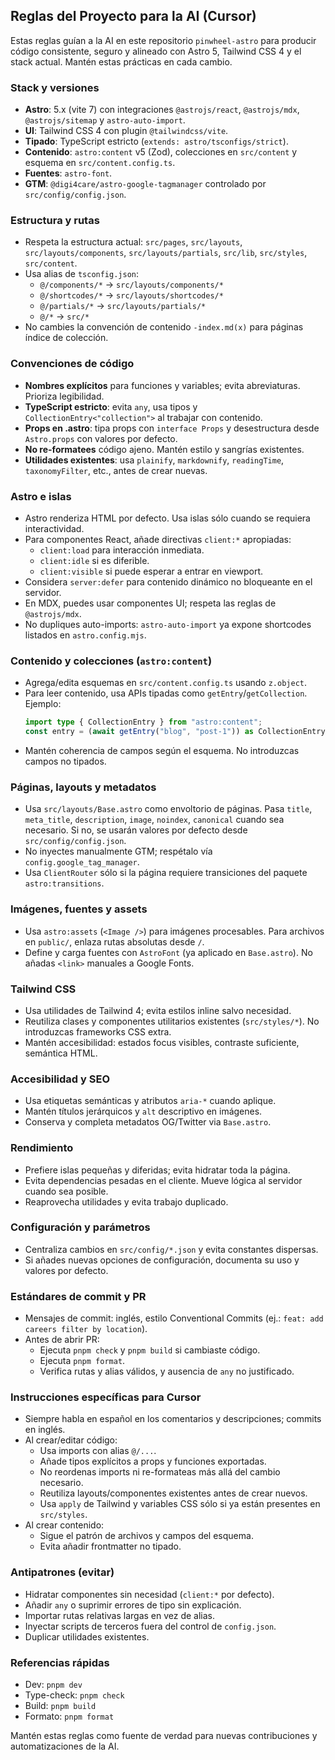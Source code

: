 ## Reglas del Proyecto para la AI (Cursor)

Estas reglas guían a la AI en este repositorio `pinwheel-astro` para producir código consistente, seguro y alineado con Astro 5, Tailwind CSS 4 y el stack actual. Mantén estas prácticas en cada cambio.

### Stack y versiones
- **Astro**: 5.x (vite 7) con integraciones `@astrojs/react`, `@astrojs/mdx`, `@astrojs/sitemap` y `astro-auto-import`.
- **UI**: Tailwind CSS 4 con plugin `@tailwindcss/vite`.
- **Tipado**: TypeScript estricto (`extends: astro/tsconfigs/strict`).
- **Contenido**: `astro:content` v5 (Zod), colecciones en `src/content` y esquema en `src/content.config.ts`.
- **Fuentes**: `astro-font`.
- **GTM**: `@digi4care/astro-google-tagmanager` controlado por `src/config/config.json`.

### Estructura y rutas
- Respeta la estructura actual: `src/pages`, `src/layouts`, `src/layouts/components`, `src/layouts/partials`, `src/lib`, `src/styles`, `src/content`.
- Usa alias de `tsconfig.json`:
  - `@/components/*` → `src/layouts/components/*`
  - `@/shortcodes/*` → `src/layouts/shortcodes/*`
  - `@/partials/*` → `src/layouts/partials/*`
  - `@/*` → `src/*`
- No cambies la convención de contenido `-index.md(x)` para páginas índice de colección.

### Convenciones de código
- **Nombres explícitos** para funciones y variables; evita abreviaturas. Prioriza legibilidad.
- **TypeScript estricto**: evita `any`, usa tipos y `CollectionEntry<"collection">` al trabajar con contenido.
- **Props en .astro**: tipa props con `interface Props` y desestructura desde `Astro.props` con valores por defecto.
- **No re-formatees** código ajeno. Mantén estilo y sangrías existentes.
- **Utilidades existentes**: usa `plainify`, `markdownify`, `readingTime`, `taxonomyFilter`, etc., antes de crear nuevas.

### Astro e islas
- Astro renderiza HTML por defecto. Usa islas sólo cuando se requiera interactividad.
- Para componentes React, añade directivas `client:*` apropiadas:
  - `client:load` para interacción inmediata.
  - `client:idle` si es diferible.
  - `client:visible` si puede esperar a entrar en viewport.
- Considera `server:defer` para contenido dinámico no bloqueante en el servidor.
- En MDX, puedes usar componentes UI; respeta las reglas de `@astrojs/mdx`.
- No dupliques auto-imports: `astro-auto-import` ya expone shortcodes listados en `astro.config.mjs`.

### Contenido y colecciones (`astro:content`)
- Agrega/edita esquemas en `src/content.config.ts` usando `z.object`.
- Para leer contenido, usa APIs tipadas como `getEntry`/`getCollection`. Ejemplo:
  ```ts
  import type { CollectionEntry } from "astro:content";
  const entry = (await getEntry("blog", "post-1")) as CollectionEntry<"blog">;
  ```
- Mantén coherencia de campos según el esquema. No introduzcas campos no tipados.

### Páginas, layouts y metadatos
- Usa `src/layouts/Base.astro` como envoltorio de páginas. Pasa `title`, `meta_title`, `description`, `image`, `noindex`, `canonical` cuando sea necesario. Si no, se usarán valores por defecto desde `src/config/config.json`.
- No inyectes manualmente GTM; respétalo vía `config.google_tag_manager`.
- Usa `ClientRouter` sólo si la página requiere transiciones del paquete `astro:transitions`.

### Imágenes, fuentes y assets
- Usa `astro:assets` (`<Image />`) para imágenes procesables. Para archivos en `public/`, enlaza rutas absolutas desde `/`.
- Define y carga fuentes con `AstroFont` (ya aplicado en `Base.astro`). No añadas `<link>` manuales a Google Fonts.

### Tailwind CSS
- Usa utilidades de Tailwind 4; evita estilos inline salvo necesidad.
- Reutiliza clases y componentes utilitarios existentes (`src/styles/*`). No introduzcas frameworks CSS extra.
- Mantén accesibilidad: estados focus visibles, contraste suficiente, semántica HTML.

### Accesibilidad y SEO
- Usa etiquetas semánticas y atributos `aria-*` cuando aplique.
- Mantén títulos jerárquicos y `alt` descriptivo en imágenes.
- Conserva y completa metadatos OG/Twitter via `Base.astro`.

### Rendimiento
- Prefiere islas pequeñas y diferidas; evita hidratar toda la página.
- Evita dependencias pesadas en el cliente. Mueve lógica al servidor cuando sea posible.
- Reaprovecha utilidades y evita trabajo duplicado.

### Configuración y parámetros
- Centraliza cambios en `src/config/*.json` y evita constantes dispersas.
- Si añades nuevas opciones de configuración, documenta su uso y valores por defecto.

### Estándares de commit y PR
- Mensajes de commit: inglés, estilo Conventional Commits (ej.: `feat: add careers filter by location`).
- Antes de abrir PR:
  - Ejecuta `pnpm check` y `pnpm build` si cambiaste código.
  - Ejecuta `pnpm format`.
  - Verifica rutas y alias válidos, y ausencia de `any` no justificado.

### Instrucciones específicas para Cursor
- Siempre habla en español en los comentarios y descripciones; commits en inglés.
- Al crear/editar código:
  - Usa imports con alias `@/...`.
  - Añade tipos explícitos a props y funciones exportadas.
  - No reordenas imports ni re-formateas más allá del cambio necesario.
  - Reutiliza layouts/componentes existentes antes de crear nuevos.
  - Usa `apply` de Tailwind y variables CSS sólo si ya están presentes en `src/styles`.
- Al crear contenido:
  - Sigue el patrón de archivos y campos del esquema.
  - Evita añadir frontmatter no tipado.

### Antipatrones (evitar)
- Hidratar componentes sin necesidad (`client:*` por defecto).
- Añadir `any` o suprimir errores de tipo sin explicación.
- Importar rutas relativas largas en vez de alias.
- Inyectar scripts de terceros fuera del control de `config.json`.
- Duplicar utilidades existentes.

### Referencias rápidas
- Dev: `pnpm dev`
- Type-check: `pnpm check`
- Build: `pnpm build`
- Formato: `pnpm format`

Mantén estas reglas como fuente de verdad para nuevas contribuciones y automatizaciones de la AI.


